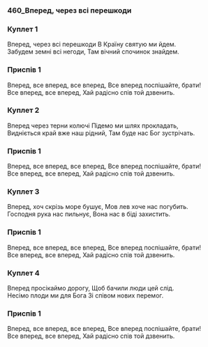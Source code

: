 ### 460_Вперед, через всі перешкоди
### Куплет 1
Вперед, через всі перешкоди В Країну святую ми йдем.<br/>Забудем земні всі негоди, Там вічний спочинок знайдем.
### Приспів 1
Вперед, все вперед, все вперед, Все вперед поспішайте, брати! <br/>Все вперед, все вперед, Хай радісно спів той дзвенить.
### Куплет 2
Вперед через терни колючі Підемо ми шлях прокладать, <br/>Видніється край вже наш рідний, Там буде нас Бог зустрічать.
### Приспів 1
Вперед, все вперед, все вперед, Все вперед поспішайте, брати! <br/>Все вперед, все вперед, Хай радісно спів той дзвенить.
### Куплет 3
Вперед, хоч скрізь море бушує, Мов лев хоче нас погубить.<br/>Господня рука нас пильнує, Вона нас в біді захистить.
### Приспів 1
Вперед, все вперед, все вперед, Все вперед поспішайте, брати! <br/>Все вперед, все вперед, Хай радісно спів той дзвенить.
### Куплет 4
Вперед просікаймо дорогу, Щоб бачили люди цей слід. <br/>Несімо плоди ми для Бога Зі співом нових перемог.
### Приспів 1
Вперед, все вперед, все вперед, Все вперед поспішайте, брати! <br/>Все вперед, все вперед, Хай радісно спів той дзвенить.
